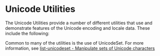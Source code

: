 # Unicode Utilities

The Unicode Utilities provide a number of different utilities that use and
demonstrate features of the Unicode encoding and locale data. These include the
following:

Common to many of the utilities is the use of UnicodeSet. For more information,
see [list-unicodeset - Manipulate sets of Unicode
characters](list-unicodeset.md)
